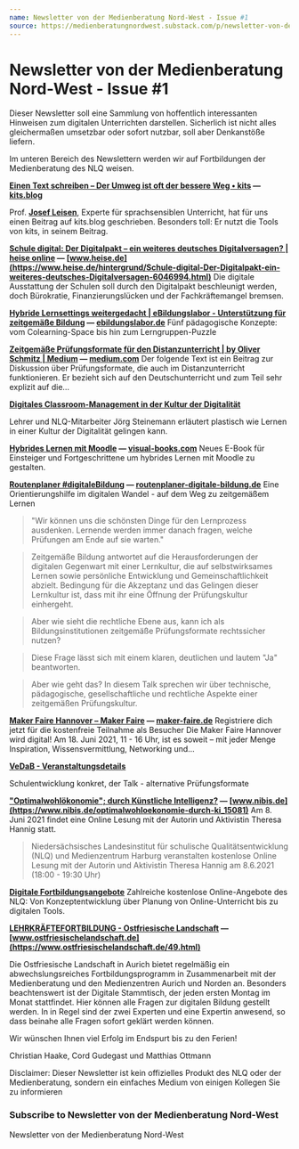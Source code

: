 ```yaml
---
name: Newsletter von der Medienberatung Nord-West - Issue #1
source: https://medienberatungnordwest.substack.com/p/newsletter-von-der-medienberatung-nord-west-issue-1-622760
---
```


# Newsletter von der Medienberatung Nord-West - Issue #1

Dieser Newsletter soll eine Sammlung von hoffentlich interessanten Hinweisen zum digitalen Unterrichten darstellen. Sicherlich ist nicht alles gleichermaßen umsetzbar oder sofort nutzbar, soll aber Denkanstöße liefern.

Im unteren Bereich des Newslettern werden wir auf Fortbildungen der Medienberatung des NLQ weisen.

**[Einen Text schreiben – Der Umweg ist oft der bessere Weg • kits](https://kits.blog/einen-text-schreiben-der-umweg-ist-oft-der-bessere-weg/?utm_campaign=Newsletter%20von%20der%20Medienberatung%20Nord-West&utm_medium=email&utm_source=Revue%20newsletter) — [kits.blog](https://kits.blog/einen-text-schreiben-der-umweg-ist-oft-der-bessere-weg/)**

Prof. **[Josef Leisen](http://www.josefleisen.de/person)**, Experte für sprachsensiblen Unterricht, hat für uns einen Beitrag auf kits.blog geschrieben. Besonders toll: Er nutzt die Tools von kits, in seinem Beitrag.

**[Schule digital: Der Digitalpakt – ein weiteres deutsches Digitalversagen? | heise online](https://www.heise.de/hintergrund/Schule-digital-Der-Digitalpakt-ein-weiteres-deutsches-Digitalversagen-6046994.html?utm_campaign=Newsletter%20von%20der%20Medienberatung%20Nord-West&utm_medium=email&utm_source=Revue%20newsletter) — [www.heise.de](https://www.heise.de/hintergrund/Schule-digital-Der-Digitalpakt-ein-weiteres-deutsches-Digitalversagen-6046994.html)** Die digitale Ausstattung der Schulen soll durch den Digitalpakt beschleunigt werden, doch Bürokratie, Finanzierungslücken und der Fachkräftemangel bremsen.

**[Hybride Lernsettings weitergedacht | eBildungslabor - Unterstützung für zeitgemäße Bildung](https://ebildungslabor.de/blog/hybrid2/?utm_campaign=Newsletter%20von%20der%20Medienberatung%20Nord-West&utm_medium=email&utm_source=Revue%20newsletter) — [ebildungslabor.de](https://ebildungslabor.de/blog/hybrid2/)** Fünf pädagogische Konzepte: vom Colearning-Space bis hin zum Lerngruppen-Puzzle

**[Zeitgemäße Prüfungsformate für den Distanzunterricht | by Oliver Schmitz | Medium](https://medium.com/@szcgn/zeitgem%C3%A4%C3%9Fe-pr%C3%BCfungsformate-f%C3%BCr-den-distanzunterricht-adb4a1ffda91?utm_campaign=Newsletter%20von%20der%20Medienberatung%20Nord-West&utm_medium=email&utm_source=Revue%20newsletter) — [medium.com](https://medium.com/@szcgn/zeitgem%C3%A4%C3%9Fe-pr%C3%BCfungsformate-f%C3%BCr-den-distanzunterricht-adb4a1ffda91)** Der folgende Text ist ein Beitrag zur Diskussion über Prüfungsformate, die auch im Distanzunterricht funktionieren. Er bezieht sich auf den Deutschunterricht und zum Teil sehr explizit auf die…

**[Digitales Classroom-Management in der Kultur der Digitalität](https://www.youtube-nocookie.com/embed/gQFQEHP07hk?autoplay=1&iv_load_policy=3&loop=1&modestbranding=1&playlist=gQFQEHP07hk&utm_campaign=Newsletter%20von%20der%20Medienberatung%20Nord-West&utm_medium=email&utm_source=Revue%20newsletter)**

Lehrer und NLQ-Mitarbeiter Jörg Steinemann erläutert plastisch wie Lernen in einer Kultur der Digitalität gelingen kann.

**[Hybrides Lernen mit Moodle](https://visual-books.com/moodle/?utm_campaign=Newsletter%20von%20der%20Medienberatung%20Nord-West&utm_medium=email&utm_source=Revue%20newsletter) — [visual-books.com](https://visual-books.com/moodle/)** Neues E-Book für Einsteiger und Fortgeschrittene um hybrides Lernen mit Moodle zu gestalten.

**[Routenplaner #digitaleBildung](https://routenplaner-digitale-bildung.de/?utm_campaign=Newsletter%20von%20der%20Medienberatung%20Nord-West&utm_medium=email&utm_source=Revue%20newsletter) — [routenplaner-digitale-bildung.de](https://routenplaner-digitale-bildung.de/)** Eine Orientierungshilfe im digitalen Wandel - auf dem Weg zu zeitgemäßem Lernen

> "Wir können uns die schönsten Dinge für den Lernprozess ausdenken. Lernende werden immer danach fragen, welche Prüfungen am Ende auf sie warten."

> Zeitgemäße Bildung antwortet auf die Herausforderungen der digitalen Gegenwart mit einer Lernkultur, die auf selbstwirksames Lernen sowie persönliche Entwicklung und Gemeinschaftlichkeit abzielt. Bedingung für die Akzeptanz und das Gelingen dieser Lernkultur ist, dass mit ihr eine Öffnung der Prüfungskultur einhergeht.

> Aber wie sieht die rechtliche Ebene aus, kann ich als Bildungsinstitutionen zeitgemäße Prüfungsformate rechtssicher nutzen?

> Diese Frage lässt sich mit einem klaren, deutlichen und lautem "Ja" beantworten.

> Aber wie geht das? In diesem Talk sprechen wir über technische, pädagogische, gesellschaftliche und rechtliche Aspekte einer zeitgemäßen Prüfungskultur.

**[Maker Faire Hannover – Maker Faire](https://maker-faire.de/hannover/?utm_campaign=Newsletter%20von%20der%20Medienberatung%20Nord-West&utm_medium=email&utm_source=Revue%20newsletter) — [maker-faire.de](https://maker-faire.de/hannover/)** Registriere dich jetzt für die kostenfreie Teilnahme als Besucher Die Maker Faire Hannover wird digital! Am 18. Juni 2021, 11 - 16 Uhr, ist es soweit – mit jeder Menge Inspiration, Wissensvermittlung, Networking und...

**[VeDaB - Veranstaltungsdetails](https://vedab.de/veranstaltungsdetails.php?utm_campaign=Newsletter%20von%20der%20Medienberatung%20Nord-West&utm_medium=email&utm_source=Revue%20newsletter&vid=124736)**

Schulentwicklung konkret, der Talk - alternative Prüfungsformate

**["Optimalwohlökonomie"; durch Künstliche Intelligenz?](https://www.nibis.de/optimalwohloekonomie-durch-ki_15081?utm_campaign=Newsletter%20von%20der%20Medienberatung%20Nord-West&utm_medium=email&utm_source=Revue%20newsletter) — [www.nibis.de](https://www.nibis.de/optimalwohloekonomie-durch-ki_15081)** Am 8. Juni 2021 findet eine Online Lesung mit der Autorin und Aktivistin Theresa Hannig statt.

> Niedersächsisches Landesinstitut für schulische Qualitätsentwicklung (NLQ) und Medienzentrum Harburg veranstalten kostenlose Online Lesung mit der Autorin und Aktivistin Theresa Hannig am 8.6.2021 (18:00 - 19:30 Uhr)

**[Digitale Fortbildungsangebote](https://vedab.de/veran_suche.php?sachgebiet=&schulform=&such=Medienbildung&utm_campaign=Newsletter%20von%20der%20Medienberatung%20Nord-West&utm_medium=email&utm_source=Revue%20newsletter&veranstalter=)** Zahlreiche kostenlose Online-Angebote des NLQ: Von Konzeptentwicklung über Planung von Online-Unterricht bis zu digitalen Tools.

**[LEHRKRÄFTEFORTBILDUNG - Ostfriesische Landschaft](https://www.ostfriesischelandschaft.de/49.html?utm_campaign=Newsletter%20von%20der%20Medienberatung%20Nord-West&utm_medium=email&utm_source=Revue%20newsletter) — [www.ostfriesischelandschaft.de](https://www.ostfriesischelandschaft.de/49.html)**

Die Ostfriesische Landschaft in Aurich bietet regelmäßig ein abwechslungsreiches Fortbildungsprogramm in Zusammenarbeit mit der Medienberatung und den Medienzentren Aurich und Norden an. Besonders beachtenswert ist der Digitale Stammtisch, der jeden ersten Montag im Monat stattfindet. Hier können alle Fragen zur digitalen Bildung gestellt werden. In in Regel sind der zwei Experten und eine Expertin anwesend, so dass beinahe alle Fragen sofort geklärt werden können.

Wir wünschen Ihnen viel Erfolg im Endspurt bis zu den Ferien!

Christian Haake, Cord Gudegast und Matthias Ottmann

Disclaimer: Dieser Newsletter ist kein offizielles Produkt des NLQ oder der Medienberatung, sondern ein einfaches Medium von einigen Kollegen Sie zu informieren

### Subscribe to **Newsletter von der Medienberatung Nord-West**

Newsletter von der Medienberatung Nord-West
